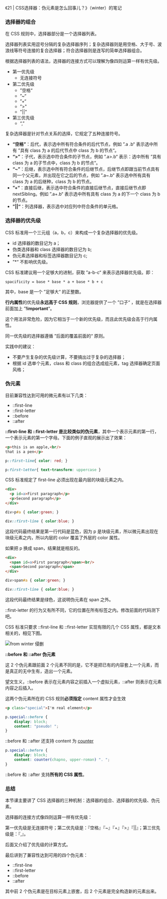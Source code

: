 《21 | CSS选择器：伪元素是怎么回事儿？》（winter）的笔记

### 选择器的组合

在 CSS 规则中，选择器部分是一个选择器列表。

选择器列表实用逗号分隔的复杂选择器序列；复杂选择器则是用空格、大于号、波浪线等符号连接的复合选择器；符合选择器则是连写的简单选择器组合。

根据选择器列表的语法，选择器的连接方式可以理解为像四则运算一样有优先级。

+ 第一优先级
  - 无连接符号
+ 第二优先级
  - ”空格“
  - ”~“
  - ”+“
  - ”>"
  - "||"
+ 第三优先级
  - “,”

复杂选择器是针对节点关系的选择，它规定了五种连接符号。

+ **“空格”**：后代，表示选中所有符合条件的后代节点，例如 ”.a .b“ 表示选中所有 ”具有 class 为 a 的后代节点中 class 为 b 的节点“。
+ **“>”**：子代，表示选中符合条件的子节点，例如 ”.a>.b“ 表示：选中所有 ”具有 class 为 a 的子节点中，class 为 b 的节点“。
+ **“~”**：后继，表示选中所有符合条件的后继节点，后继节点即跟当前节点具有同一个父元素，并出现在它之后的节点，例如 ”.a~.b“ 表示选中所有具有 class 为 a 的后继种，class 为 b 的节点。
+ **”+“**：直接后继，表示选中符合条件的直接后继节点，直接后继节点即 nextSibling。例如 ”.a+.b“ 表示选中所有具有 class 为 a 的下一个 class 为 b 的节点。
+ **”||“**：列选择器，表示选中对应列中符合条件的单元格。

### 选择器的优先级

CSS 标准用一个三元组（a，b，c）来构成一个复杂选择器的优先级。

+ id 选择器的数目记为 a；
+ 伪类选择器和 class 选择器的数目记为 b;
+ 伪元素选择器和标签选择器数目记为 c;
+ ”*“ 不影响优先级。

CSS 标准建议用一个足够大的进制，获取 ”a-b-c“ 来表示选择器优先级。即：

```
spacificity = base * base * a + base * b + c
```

其中，base 是一个 ”足够大“ 的正整数。

**行内属性**的优先级**永远高于 CSS 规则**，浏览器提供了一个 ”口子“ ，就是在选择器前面加上 ”**!important**“。

这个用法非常危险，因为它相当于一个新的优先级，而且此优先级会高于行内属性。

同一优先级的选择器遵循 ”后面的覆盖前面的“ 原则。

实践中的建议：

+ 不要产生复杂的优先级计算，不要搞出过于复杂的选择器；
+ 根据 id 选单个元素，class 和 class 的组合选成组元素，tag 选择器确定页面风格；

### 伪元素

目前兼容性达到可用的微元素有以下几类：

+ ::first-line
+ ::first-letter
+ ::before
+ ::after

**::first-line 和 ::first-letter 是比较类似的伪元素**，其中一个表示元素的第一行，一个表示元素的第一个字母。下面的例子直观的展示出了效果：

```html
<p>this is an apple,<br/>
that is a pen</p>
```

```css
p::first-line{ color: red; }

p:first-letter{ text-transform: uppercase }
```

CSS 标准规定了 first-line 必须出现在最内层的块级元素之内。

```html
<div>
  <p id=a>First paragraph</p>
  <p>Second paragraph</p>
</div>
```

```css
div>p#a { color:green; }

div::first-line { color:blue; }
```

这段代码最终结果是第一行代码是蓝色，因为 p 是块级元素，所以微元素出现在块级元素之内，所以内层的 color 覆盖了外层的 color 属性。

如果把 p 换成 span，结果就是相反的。

```html
<div>
  <span id=a>First paragraph</span><br/>
  <span>Second paragraph</span>
</div>
```

```css
div>span#a { color:green; }

div::first-line { color:blue; }
```

这段代码最终结果是绿色，这说明伪元素在 span 之外。

::first-letter 的行为又有所不同，它的位置在所有标签之内。修改前面的代码测下吧。

CSS 标准只要求 ::first-line 和 ::first-letter 实现有限的几个 CSS 属性，都是文本相关的，相见下图。

![from winter 侵删](https://i.loli.net/2019/04/23/5cbe89fbe5dd8.png)

**::before 和 ::after 伪元素**

这 2 个伪元素跟前面 2 个元素不同的是，它不是把已有的内容套上一个元素，而是真正的无中生有，造出一个元素。

望文生义，::before 表示在元素内容之前插入一个虚拟元素，::after 则表示在元素内容之后插入。

这两个伪元素所在的 CSS 规则**必须指定** content 属性才会生效

```html
<p class="special">I'm real element</p>
```

```css
p.special::before {
    display: block;
    content: "pseudo! ";
}
```

::before 和 ::after 还支持 content 为 [counter](<https://developer.mozilla.org/zh-CN/docs/Web/Guide/CSS/Counters>)

```css
p.special::before {
    display: block;
    content: counter(chapno, upper-roman) ". ";
}
```

::before 和 ::after 支持**所有的 CSS 属性**。

### 总结

本节课主要讲了 CSS 选择器的三种机制：选择器的组合、选择器的优先级、伪元素。	

选择器的连接方式像四则运算一样有优先级：

第一优先级是无连接符号；第二优先级是：『空格』『~』『+』『>』『||』；第三优先级是：『,』。

后面又介绍了优先级的计算方式。

最后讲到了兼容性达到可用的四个伪元素：

+ ::first-line
+ ::first-letter
+ ::before
+ ::after

其中前 2 个伪元素是在目标元素上嵌套，后 2 个元素是完全构造新的元素出来。